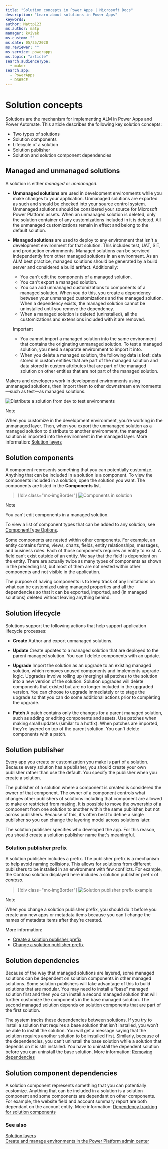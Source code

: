 ```yaml
---
title: "Solution concepts in Power Apps | Microsoft Docs"
description: "Learn about solutions in Power Apps"
keywords: 
author: Mattp123
ms.author: matp
manager: kvivek
ms.custom: ""
ms.date: 05/25/2020
ms.reviewer: ""
ms.service: powerapps
ms.topic: "article"
search.audienceType: 
  - maker
search.app: 
  - PowerApps
  - D365CE
---
```


# Solution concepts 
Solutions are the mechanism for implementing ALM in Power Apps and Power Automate. This article describes the following key solution concepts:
- Two types of solutions
- Solution components
- Lifecycle of a solution
- Solution publisher
- Solution and solution component dependencies

## Managed and unmanaged solutions

A solution is either *managed* or *unmanaged*.

-   **Unmanaged solutions** are used in development environments while you make
    changes to your application. Unmanaged solutions are exported as such and
    should be checked into your source control system. Unmanaged solutions
    should be considered your source for Microsoft Power Platform assets. When an unmanaged solution is deleted, only the solution container of any customizations included in it is deleted. All the unmanaged customizations remain in effect and belong to the default solution.

-   **Managed solutions** are used to deploy to any environment that isn't a
    development environment for that solution. This includes test, UAT, SIT, and
    production environments. Managed solutions can be serviced independently
    from other managed solutions in an environment. As an ALM best practice,
    managed solutions should be generated by a build server and considered a
    build artifact. Additionally:    
    - You can't edit the components of a managed solution.
    - You can't export a managed solution.
    - You can add unmanaged customizations to components of a managed solution. When you do this, you create a dependency between your unmanaged customizations and the managed solution. When a dependency exists, the managed solution cannot be uninstalled until you remove the dependency.
    - When a managed solution is deleted (uninstalled), all the customizations and extensions included with it are removed.

    > [!IMPORTANT]
    > - You cannot import a managed solution into the same environment that contains the originating unmanaged solution. To test a managed solution, you need a separate environment to import it into.
    > - When you delete a managed solution, the following data is lost: data stored in custom entities that are part of the managed solution and data stored in custom attributes that are part of the managed solution on other entities that are not part of the managed solution.

Makers and developers work in development environments using unmanaged
solutions, then import them to other downstream environments&mdash;such as test&mdash;as
managed solutions.

![Distribute a solution from dev to test environments](media/dev-to-test-alm.png "Distribute a solution from dev to test environments")

> [!NOTE]
> When you customize in the development environment, you're working in
> the unmanaged layer. Then, when you export the unmanaged solution as a
> managed solution to distribute to another environment, the managed solution
> is imported into the environment in the managed layer. More information:
> [Solution layers](solution-layers-alm.md)

## Solution components

A component represents something that you can potentially customize. Anything that can be included in a solution is a component. To view the components included in a solution, open the solution you want. The components are listed in the **Components** list.

> [!div class="mx-imgBorder"] 
> ![Components in solution](media/components-in-solution.png "Components in solution") 

> [!NOTE]
> You can't edit components in a managed solution.

To view a list of component types that can be added to any solution, see [ComponentType Options](/powerapps/developer/common-data-service/reference/entities/solutioncomponent#componenttype-options). 

Some components are nested within other components. For example, an entity contains forms, views, charts, fields, entity relationships, messages, and business rules. Each of those components requires an entity to exist. A field can’t exist outside of an entity. We say that the field is dependent on the entity. There are actually twice as many types of components as shown in the preceding list, but most of them are not nested within other components and not visible in the application.  
  
The purpose of having components is to keep track of any limitations on what can be customized using managed properties and all the dependencies so that it can be exported, imported, and (in managed solutions) deleted without leaving anything behind.

## Solution lifecycle

Solutions support the following actions that help support application lifecycle
processes:

-   **Create** Author and export unmanaged solutions.

-   **Update** Create updates to a managed solution that are deployed to the parent
    managed solution. You can't delete components with an update.<!--Suggested.-->

-   **Upgrade** Import the solution as an upgrade to an existing managed solution,
    which removes unused components and implements upgrade logic. Upgrades
    involve rolling up (merging) all patches to the solution into a new version
    of the solution. Solution upgrades will delete components that existed but
    are no longer included in the upgraded version. You can choose to upgrade
    immediately or to stage the upgrade so that you can do some additional
    actions prior to completing the upgrade.

-   **Patch** A patch contains only the changes for a parent managed solution, such
    as adding or editing components and assets. Use patches when making small
    updates (similar to a hotfix). When patches are imported, they're layered on
    top of the parent solution. You can't delete components with a
    patch.

## Solution publisher 

Every app you create or customization you make is part of a solution. Because
every solution has a publisher, you should create your own publisher rather than use the default. You specify the publisher when you create a solution.

The publisher of a solution where a component is created is considered the owner of 
that component. The owner of a component controls what changes other publishers of 
solutions including that component are allowed to make or restricted from making. It 
is possible to move the ownership of a component from one solution to another within 
the same publisher, but not across publishers. Because of this, it's often best to 
define a single publisher so you can change the layering model across solutions later.

The solution publisher specifies who developed the app. For this reason, you
should create a solution publisher name that's meaningful.

### Solution publisher prefix

A solution publisher includes a prefix. The publisher prefix is a mechanism to help avoid naming collisions. This allows for solutions from
different publishers to be installed in an environment with few conflicts.
For example, the Contoso solution displayed here includes a solution publisher
prefix of *contoso*.

> [!div class="mx-imgBorder"]
> ![Solution publisher prefix example](media/solution-publisher-prefix.png "Solution publisher prefix example")

> [!NOTE]
> When you change a solution publisher prefix, you should do it before
you create any new apps or metadata items because you can't change the names of
metadata items after they're created.

More information: 
- [Create a solution publisher prefix](/powerapps/maker/common-data-service/create-solution#create-a-solution-publisher)
- [Change a solution publisher prefix](/powerapps/maker/common-data-service/create-solution#change-a-solution-publisher)

## Solution dependencies  
Because of the way that managed solutions are layered, some managed solutions can be dependent on solution components in other managed solutions. Some solution publishers will take advantage of this to build solutions that are modular. You may need to install a “base” managed solution first and then you can install a second managed solution that will further customize the components in the base managed solution. The second managed solution depends on solution components that are part of the first solution.  
  
The system tracks these dependencies between solutions. If you try to install a solution that requires a base solution that isn’t installed, you won’t be able to install the solution. You will get a message saying that the solution requires another solution to be installed first. Similarly, because of the dependencies, you can’t uninstall the base solution while a solution that depends on it is still installed. You have to uninstall the dependent solution before you can uninstall the base solution. More information: [Removing dependencies](removing-dependencies.md)

## Solution component dependencies
A solution component represents something that you can potentially customize. Anything that can be included in a solution is a solution component and some components are dependant on other components. For example, the website field and account summary report are both dependant on the account entity. More information: [Dependency tracking for solution components](dependency-tracking-solution-components.md)


### See also
[Solution layers](solution-layers-alm.md) <br />
[Create and manage environments in the Power Platform admin center](https://docs.microsoft.com/power-platform/admin/create-environment) <br />
